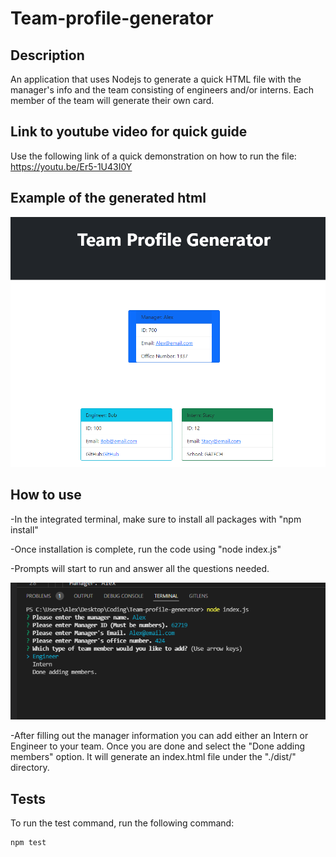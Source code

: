 # Team-profile-generator

## Description

An application that uses Nodejs to generate a quick HTML file with the manager's info and the team consisting of engineers and/or interns. Each member of the team will generate their own card.

## Link to youtube video for quick guide

Use the following link of a quick demonstration on how to run the file:
https://youtu.be/Er5-1U43I0Y

## Example of the generated html

![Generated HTML sample](./assets/PageSample.png)

## How to use

-In the integrated terminal, make sure to install all packages with "npm install"

-Once installation is complete, run the code using "node index.js"

-Prompts will start to run and answer all the questions needed.

![Sample Terminal](./assets/TerminalSample.png)

-After filling out the manager information you can add either an Intern or Engineer to your team. Once you are done and select the "Done adding members" option. It will generate an index.html file under the "./dist/" directory.

## Tests

To run the test command, run the following command:

```
npm test
```
